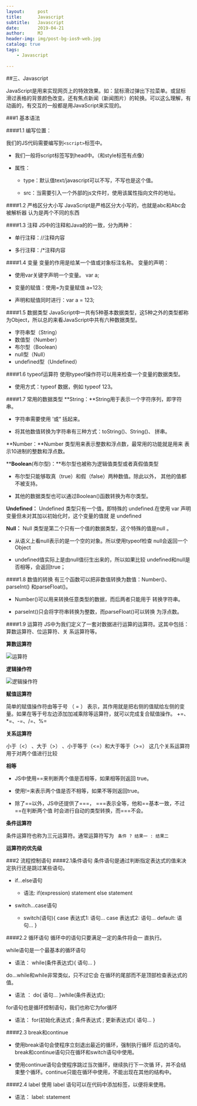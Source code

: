 ```yaml
---
layout:     post
title:      Javascript
subtitle:   Javascript
date:       2019-04-21
author:     MJ
header-img: img/post-bg-ios9-web.jpg
catalog: true
tags:
	- Javascript
   
---
```


##三、Javascript
 
JavaScript是用来实现网页上的特效效果。如：鼠标滑过弹出下拉菜单。或鼠标滑过表格的背景颜色改变。还有焦点新闻（新闻图片）的轮换。可以这么理解，有动画的，有交互的一般都是用JavaScript来实现的。

###1 基本语法

####1.1 编写位置：

我们的JS代码需要编写到`<script>`标签中。

 - 我们一般将script标签写到head中。（和style标签有点像）
 
 - 属性：
   - type：默认值text/javascript可以不写，不写也是这个值。

   - src：当需要引入一个外部的js文件时，使用该属性指向文件的地址。


####1.2 严格区分大小写
   JavaScript是严格区分大小写的，也就是abc和Abc会被解析器
认为是两个不同的东西

####1.3 注释
JS中的注释和Java的的一致，分为两种：

 - 单行注释：//注释内容

 - 多行注释：/*注释内容

####1.4 变量
变量的作用是给某一个值或对象标注名称。
 变量的声明：

 - 使用var关键字声明一个变量。  var a;

 - 变量的赋值：使用=为变量赋值 a=123;

 - 声明和赋值同时进行：var a = 123;

####1.5 数据类型
JavaScript中一共有5种基本数据类型，这5种之外的类型都称为Object，所以总的来看JavaScript中共有六种数据类型。

 - 字符串型（String）
 - 数值型（Number）
 - 布尔型（Boolean）
 - null型（Null）
 - undefined型（Undefined）


####1.6 typeof运算符
使用typeof操作符可以用来检查一个变量的数据类型。

 - 使用方式：typeof 数据，例如 typeof 123。


####1.7 常用的数据类型
**String：**String用于表示一个字符序列，即字符串。
 
- 字符串需要使用 ’或“ 括起来。

- 将其他数值转换为字符串有三种方式：toString()、String()、
拼串。  


**Number：**Number 类型用来表示整数和浮点数，最常用的功能就是用来
表示10进制的整数和浮点数。


****Boolean**(布尔型)：**布尔型也被称为逻辑值类型或者真假值类型

- 布尔型只能够取真（true）和假（false）两种数值。除此以外，
其他的值都不被支持。

- 其他的数据类型也可以通过Boolean()函数转换为布尔类型。

**Undefined：** Undefined 类型只有一个值，即特殊的 undefined.在使用 var 声明变量但未对其加以初始化时，这个变量的值就
是 undefined


**Null：**  Null 类型是第二个只有一个值的数据类型，这个特殊的值是null 。

- 从语义上看null表示的是一个空的对象。所以使用typeof检查
null会返回一个Object

- undefined值实际上是由null值衍生出来的，所以如果比较
undefined和null是否相等，会返回true；



####1.8 数值的转换
有三个函数可以把非数值转换为数值：Number()、parseInt()
和parseFloat()。

- Number()可以用来转换任意类型的数据，而后两者只能用于
转换字符串。

- parseInt()只会将字符串转换为整数，而parseFloat()可以转换
为浮点数。


####1.9 运算符
JS中为我们定义了一套对数据进行运算的运算符。这其中包括：算数运算符、位运算符、关
系运算符等。

**算数运算符**

![运算符](https://s2.ax1x.com/2019/04/21/EioZcj.png)


**逻辑操作符**

![逻辑操作符](https://s2.ax1x.com/2019/04/21/EiolNT.png)

**赋值运算符**

简单的赋值操作符由等于号 （ = ） 表示，其作用就是把右侧的值赋给左侧的变量。如果在等于号左边添加加减乘除等运算符，就可以完成复合赋值操作。 +=、*=、-=、/=、%=

**关系运算符**

小于（<） 、大于（>） 、小于等于（<=）和大于等于（>=）
这几个关系运算符用于对两个值进行比较

**相等**

- JS中使用==来判断两个值是否相等，如果相等则返回
true。

- 使用!=来表示两个值是否不相等，如果不等则返回true。

- 除了==以外，JS中还提供了===， ===表示全等，他和==基本一致，不过==在判断两个值
时会进行自动的类型转换，而===不会。

**条件运算符**

条件运算符也称为三元运算符。通常运算符写为 ` 条件 ? 结果一 : 结果二`


**运算符的优先级**


###2 流程控制语句
####2.1条件语句
条件语句是通过判断指定表达式的值来决定执行还是跳过某些语句。

- if...else语句
  - 语法:
if(expression)
statement
else
statement

- switch...case语句
	- switch(语句){
case 表达式1:
语句...
case 表达式2:
语句...
default:
语句...
}

####2.2 循环语句
循环中的语句只要满足一定的条件将会一
直执行。

while语句是一个最基本的循环语句

- 语法：
while(条件表达式){
语句...
}


do...while和while非常类似，只不过它会
在循环的尾部而不是顶部检查表达式的值。

 - 语法 ： do{
语句...
}while(条件表达式);

for语句也是循环控制语句，我们也称它为for循环

- 语法：
for(初始化表达式 ; 条件表达式 ; 更新表达式){
语句...
}

####2.3 break和continue

- 使用break语句会使程序立刻退出最近的循环，强制执行循环
后边的语句。break和continue语句只在循环和switch语句中使用。

- 使用continue语句会使程序跳过当次循环，继续执行下一次循
环，并不会结束整个循环。continue只能在循环中使用，不能出现在其他的结构中。

####2.4 label
使用 label 语句可以在代码中添加标签，以便将来使用。

- 语法： label: statement
